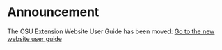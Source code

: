 # Announcement

The OSU Extension Website User Guide has been moved: [Go to the new website user guide](https://employee.extension.oregonstate.edu/navigator-docs/extension-website-user-guide)
